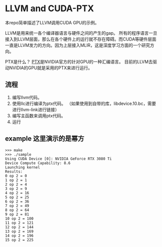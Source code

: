 # LLVM and CUDA-PTX
本repo简单描述了LLVM调用CUDA GPU的示例。

LLVM是用来统一各个编译器语言与硬件之间的产生的gap。 所有的程序语言一旦接入到LLVM层面，那么在各个硬件上的运行就不存在障碍。而CUDA等硬件层面一直是LLVM发力的方向。因为上层接入MLIR，这是深度学习方面的一个研究方向。

PTX是什么？
[PTX](https://docs.nvidia.com/cuda/parallel-thread-execution/index.html)是NVIDIA官方的针对GPU的一种汇编语言。 目前的LLVM去驱动NVIDIA的GPU就是采用的PTX来进行运行。

## 流程
1. 编写llvm代码。
2. 使用llc进行编译为ptx代码。 （如果使用到自带的库，libdevice.10.bc，需要进行llvm-link进行链接）
3. 编写主函数来调用ptx代码。
4. 运行

## example 这里演示的是幂方
```
>>> make
>>> ./sample
Using CUDA Device [0]: NVIDIA GeForce RTX 3080 Ti
Device Compute Capability: 8.6
Launching kernel
Results:
0 op 2 = 0
1 op 2 = 1
2 op 2 = 4
3 op 2 = 9
4 op 2 = 16
5 op 2 = 25
6 op 2 = 36
7 op 2 = 49
8 op 2 = 64
9 op 2 = 81
10 op 2 = 100
11 op 2 = 121
12 op 2 = 144
13 op 2 = 169
14 op 2 = 196
15 op 2 = 225
```
